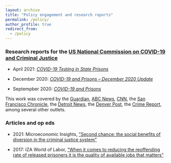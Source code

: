 ```yaml
---
layout: archive
title: "Policy engagement and research reports"
permalink: /policy/
author_profile: true
redirect_from:
  - /policy
---
```



### Research reports for the [US National Commission on COVID-19 and Criminal Justice](https://covid19.counciloncj.org/) 

* April 2021: [*COVID-19 Testing in State Prisons*](https://covid19.counciloncj.org/2021/04/01/covid-19-testing-in-state-prisons/)

* December 2020: [*COVID-19 and Prisons – December 2020 Update*](https://covid19.counciloncj.org/2020/12/06/impact-report-covid-19-and-prisons/)

* Septempber 2020: [*COVID-19 and Prisons*](https://covid19.counciloncj.org/2020/09/02/covid-19-and-prisons/)

This work was covered by the [Guardian](https://www.theguardian.com/us-news/2021/feb/09/us-jails-prisons-covid-vaccines), [ABC News](https://abcnews.go.com/Health/state-prisoners-tested-positive-covid-19-report/story?id=76810268), [CNN](https://www.cnn.com/2020/09/02/us/prison-coronavirus-clusters-report/index.html), the [San Francisco Chronicle](https://www.sfchronicle.com/news/article/Death-rate-from-COVID-19-in-prisons-twice-rate-of-15538354.php), the [Detroit News](https://www.detroitnews.com/story/news/local/michigan/2021/04/01/michigan-prisons-covid-19-testing-inmate-deaths/4834926001/), the [Denver Post](https://www.denverpost.com/2021/04/15/colorado-covid-testing-prison-deaths/), the [Crime Report](https://thecrimereport.org/2021/04/01/covid-infections-soared-in-prisons-where-testing-was-limited-report/), among several other outlets. 

### Articles and op eds

* 2021: Microeconomic Insights, ["Second chance: the social benefits of diversion in the criminal justice system"](https://microeconomicinsights.org/second-chance-the-social-benefits-of-diversion-in-the-criminal-justice-system/)

* 2017: IZA World of Labor, ["When it comes to reducing the reoffending rate of released prisoners it is the quality of available jobs that matters"](https://wol.iza.org/press-releases/do-post-prison-job-opportunities-reduce-recidivism)

